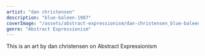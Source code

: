 ```yaml
---
artist: "dan christensen"
description: "blue-baleen-1987"
coverImage: "/assets/abstract-expressionism/dan-christensen_blue-baleen-1987.jpg"
genre: "Abstract Expressionism"
---
```

This is an art by dan christensen on Abstract Expressionism

